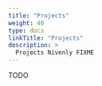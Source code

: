 ```yaml
---
title: "Projects"
weight: 40
type: docs
linkTitle: "Projects"
description: >
  Projects Nivenly FIXME
---
```


TODO
